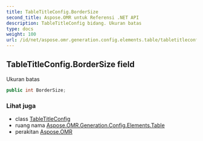 ```yaml
---
title: TableTitleConfig.BorderSize
second_title: Aspose.OMR untuk Referensi .NET API
description: TableTitleConfig bidang. Ukuran batas
type: docs
weight: 100
url: /id/net/aspose.omr.generation.config.elements.table/tabletitleconfig/bordersize/
---
```

## TableTitleConfig.BorderSize field

Ukuran batas

```csharp
public int BorderSize;
```

### Lihat juga

* class [TableTitleConfig](../)
* ruang nama [Aspose.OMR.Generation.Config.Elements.Table](../../tabletitleconfig/)
* perakitan [Aspose.OMR](../../../)


